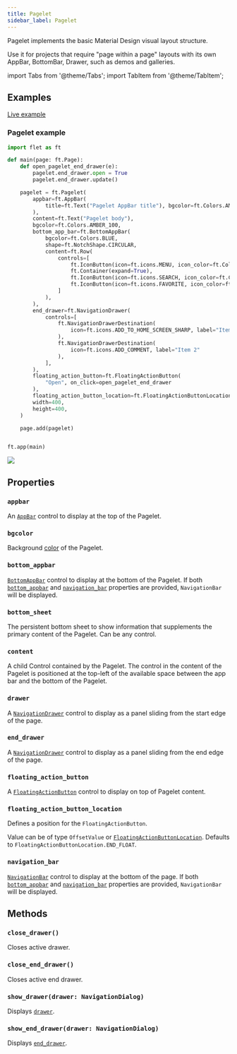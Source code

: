 ```yaml
---
title: Pagelet
sidebar_label: Pagelet
---
```


Pagelet implements the basic Material Design visual layout structure.

Use it for projects that require "page within a page" layouts with its own AppBar, BottomBar, Drawer, such as demos and galleries.

import Tabs from '@theme/Tabs';
import TabItem from '@theme/TabItem';

## Examples

[Live example](https://flet-controls-gallery.fly.dev/layout/pagelet)

### Pagelet example

<Tabs groupId="language">
  <TabItem value="python" label="Python" default>

```python
import flet as ft

def main(page: ft.Page):
    def open_pagelet_end_drawer(e):
        pagelet.end_drawer.open = True
        pagelet.end_drawer.update()

    pagelet = ft.Pagelet(
        appbar=ft.AppBar(
            title=ft.Text("Pagelet AppBar title"), bgcolor=ft.Colors.AMBER_ACCENT
        ),
        content=ft.Text("Pagelet body"),
        bgcolor=ft.Colors.AMBER_100,
        bottom_app_bar=ft.BottomAppBar(
            bgcolor=ft.Colors.BLUE,
            shape=ft.NotchShape.CIRCULAR,
            content=ft.Row(
                controls=[
                    ft.IconButton(icon=ft.icons.MENU, icon_color=ft.Colors.WHITE),
                    ft.Container(expand=True),
                    ft.IconButton(icon=ft.icons.SEARCH, icon_color=ft.Colors.WHITE),
                    ft.IconButton(icon=ft.icons.FAVORITE, icon_color=ft.Colors.WHITE),
                ]
            ),
        ),
        end_drawer=ft.NavigationDrawer(
            controls=[
                ft.NavigationDrawerDestination(
                    icon=ft.icons.ADD_TO_HOME_SCREEN_SHARP, label="Item 1"
                ),
                ft.NavigationDrawerDestination(
                    icon=ft.icons.ADD_COMMENT, label="Item 2"
                ),
            ],
        ),
        floating_action_button=ft.FloatingActionButton(
            "Open", on_click=open_pagelet_end_drawer
        ),
        floating_action_button_location=ft.FloatingActionButtonLocation.CENTER_DOCKED,
        width=400,
        height=400,
    )

    page.add(pagelet)


ft.app(main)
```
  </TabItem>
</Tabs>

<img src="/img/docs/controls/pagelet/pagelet-example.png" className="screenshot-30"/>

## Properties

### `appbar`

An [`AppBar`](/docs/controls/appbar) control to display at the top of the Pagelet.

### `bgcolor`

Background [color](/docs/reference/colors) of the Pagelet.

### `bottom_appbar`

[`BottomAppBar`](/docs/controls/bottomappbar) control to display at the bottom of the Pagelet. If both [`bottom_appbar`](/docs/controls/pagelet#bottom_appbar) and [`navigation_bar`](/docs/controls/pagelet#navigation_bar) properties are provided, `NavigationBar` will be displayed.

### `bottom_sheet`

The persistent bottom sheet to show information that supplements the primary content of the Pagelet. Can be any control.

### `content`

A child Control contained by the Pagelet. The control in the content of the Pagelet is positioned at the top-left of the available space between the app bar and the bottom of the Pagelet. 

### `drawer`

A [`NavigationDrawer`](/docs/controls/navigationdrawer) control to display as a panel sliding from the start edge of the page.

### `end_drawer`

A [`NavigationDrawer`](/docs/controls/navigationdrawer) control to display as a panel sliding from the end edge of the page.

### `floating_action_button`

A [`FloatingActionButton`](/docs/controls/floatingactionbutton) control to display on top of Pagelet content.

### `floating_action_button_location`

Defines a position for the `FloatingActionButton`.

Value can be of type `OffsetValue`
or [`FloatingActionButtonLocation`](/docs/reference/types/floatingactionbuttonlocation). Defaults
to `FloatingActionButtonLocation.END_FLOAT`.

### `navigation_bar`

[`NavigationBar`](/docs/controls/navigationbar) control to display at the bottom of the page. If both [`bottom_appbar`](/docs/controls/pagelet#bottom_appbar) and [`navigation_bar`](/docs/controls/pagelet#navigation_bar) properties are provided, `NavigationBar` will be displayed.

## Methods

### `close_drawer()`

Closes active drawer.

### `close_end_drawer()`

Closes active end drawer.

### `show_drawer(drawer: NavigationDialog)`

Displays [`drawer`](/docs/controls/pagelet#drawer).

### `show_end_drawer(drawer: NavigationDialog)`

Displays [`end_drawer`](/docs/controls/pagelet#end_drawer).

